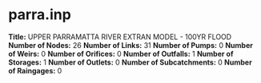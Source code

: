 # parra.inp
**Title:**  UPPER PARRAMATTA RIVER EXTRAN MODEL - 100YR FLOOD
**Number of Nodes:** 26
**Number of Links:** 31
**Number of Pumps:** 0
**Number of Weirs:** 0
**Number of Orifices:** 0
**Number of Outfalls:** 1
**Number of Storages:** 1
**Number of Outlets:** 0
**Number of Subcatchments:** 0
**Number of Raingages:** 0
